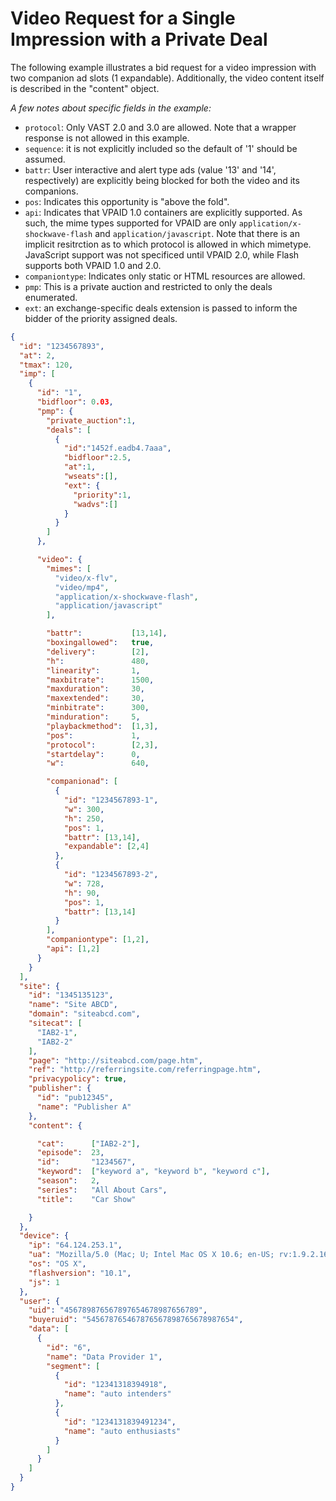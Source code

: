 # Video Request for a Single Impression with a Private Deal

The following example illustrates a bid request for a video impression
with two companion ad slots (1 expandable). Additionally, the video
content itself is described in the "content" object.

*A few notes about specific fields in the example:*

- `protocol`: Only VAST 2.0 and 3.0 are allowed. Note that a wrapper response is not allowed in this example.
- `sequence`: it is not explicitly included so the default of '1' should be assumed.
- `battr`: User interactive and alert type ads (value '13' and '14', respectively) are explicitly being blocked for both the video and its companions.
- `pos`: Indicates this opportunity is "above the fold".
- `api`: Indicates that VPAID 1.0 containers are explicitly supported. As such, the mime types supported for VPAID are only `application/x-shockwave-flash` and `application/javascript`. Note that there is an implicit resitrction as to which protocol is allowed in which mimetype. JavaScript support was not specificed until VPAID 2.0, while Flash supports both VPAID 1.0 and 2.0.
- `companiontype`: Indicates only static or HTML resources are allowed.
- `pmp`: This is a private auction and restricted to only the deals enumerated.
- `ext`: an exchange-specific deals extension is passed to inform the bidder of the priority assigned deals.

```json
{
  "id": "1234567893",
  "at": 2,
  "tmax": 120,
  "imp": [
    {
      "id": "1",
      "bidfloor": 0.03,
      "pmp": {
        "private_auction":1,
        "deals": [
          {
            "id":"1452f.eadb4.7aaa",
            "bidfloor":2.5,
            "at":1,
            "wseats":[],
            "ext": {
              "priority":1,
              "wadvs":[]
            }
          }
        ]
      },

      "video": {
        "mimes": [
          "video/x-flv",
          "video/mp4",
          "application/x-shockwave-flash",
          "application/javascript"
        ],

        "battr":           [13,14],
        "boxingallowed":   true,
        "delivery":        [2],
        "h":               480,
        "linearity":       1,
        "maxbitrate":      1500,
        "maxduration":     30,
        "maxextended":     30,
        "minbitrate":      300,
        "minduration":     5,
        "playbackmethod":  [1,3],
        "pos":             1,
        "protocol":        [2,3],
        "startdelay":      0,
        "w":               640,

        "companionad": [
          {
            "id": "1234567893-1",
            "w": 300,
            "h": 250,
            "pos": 1,
            "battr": [13,14],
            "expandable": [2,4]
          },
          {
            "id": "1234567893-2",
            "w": 728,
            "h": 90,
            "pos": 1,
            "battr": [13,14]
          }
        ],
        "companiontype": [1,2],
        "api": [1,2]
      }
    }
  ],
  "site": {
    "id": "1345135123",   	
    "name": "Site ABCD", 	
    "domain": "siteabcd.com",
    "sitecat": [
      "IAB2-1",
      "IAB2-2"
    ],
    "page": "http://siteabcd.com/page.htm",
    "ref": "http://referringsite.com/referringpage.htm",
    "privacypolicy": true,
    "publisher": {
      "id": "pub12345",
      "name": "Publisher A"
    },
    "content": {

      "cat":      ["IAB2-2"],
      "episode":  23,
      "id":       "1234567",
      "keyword":  ["keyword a", "keyword b", "keyword c"],
      "season":   2,
      "series":   "All About Cars",
      "title":    "Car Show"

    }
  },
  "device": {
    "ip": "64.124.253.1",
    "ua": "Mozilla/5.0 (Mac; U; Intel Mac OS X 10.6; en-US; rv:1.9.2.16) Gecko/20140420 Firefox/3.6.16",             	
    "os": "OS X",
    "flashversion": "10.1",
    "js": 1
  },
  "user": {
    "uid": "456789876567897654678987656789",                   	
    "buyeruid": "545678765467876567898765678987654",
    "data": [
      {
        "id": "6",
        "name": "Data Provider 1",
        "segment": [
          {
            "id": "12341318394918",
            "name": "auto intenders"
          },
          {
            "id": "1234131839491234",
            "name": "auto enthusiasts"		
          }
        ]
      }
    ]
  }
}
```

